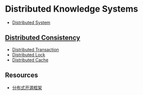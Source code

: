 # Distributed Knowledge Systems

* [Distributed System](ds/README.md)

## [Distributed Consistency](distributed-consistency/README.md)
* [Distributed Transaction](distributed-transaction/README.md)
* [Distributed Lock](distributed-lock.md)
* [Distributed Cache]()


## Resources
* [分布式开源框架](https://www.tuicool.com/articles/NFVFji3)